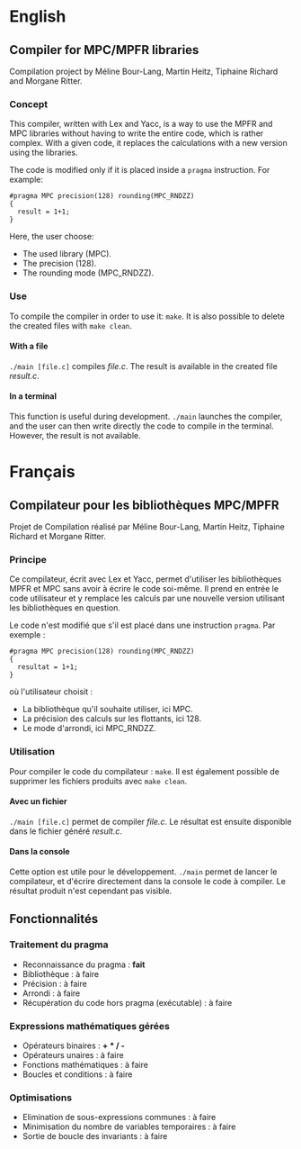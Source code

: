 # English

## Compiler for MPC/MPFR libraries
Compilation project by Méline Bour-Lang, Martin Heitz, Tiphaine Richard and Morgane Ritter.

### Concept

This compiler, written with Lex and Yacc, is a way to use the MPFR and MPC libraries without having to write the entire code, which is rather complex.
With a given code, it replaces the calculations with a new version using the libraries.

The code is modified only if it is placed inside a `pragma` instruction. For example:

```
#pragma MPC precision(128) rounding(MPC_RNDZZ)
{
  result = 1+1;
}
```

Here, the user choose:
- The used library (MPC).
- The precision (128).
- The rounding mode (MPC_RNDZZ).

### Use

To compile the compiler in order to use it: `make`.
It is also possible to delete the created files with `make clean`.

#### With a file

`./main [file.c]` compiles *file.c*. The result is available in the created file *result.c*.

#### In a terminal

This function is useful during development.
`./main` launches the compiler, and the user can then write directly the code to compile in the terminal. However, the result is not available.

# Français

## Compilateur pour les bibliothèques MPC/MPFR
Projet de Compilation réalisé par Méline Bour-Lang, Martin Heitz, Tiphaine Richard et Morgane Ritter.

### Principe

Ce compilateur, écrit avec Lex et Yacc, permet d'utiliser les bibliothèques MPFR et MPC sans avoir à écrire le code soi-même. Il prend en entrée le code utilisateur et y remplace les calculs par une nouvelle version utilisant les bibliothèques en question.

Le code n'est modifié que s'il est placé dans une instruction `pragma`. Par exemple :

```
#pragma MPC precision(128) rounding(MPC_RNDZZ)
{
  resultat = 1+1;
}
```

où l'utilisateur choisit :
- La bibliothèque qu'il souhaite utiliser, ici MPC.
- La précision des calculs sur les flottants, ici 128.
- Le mode d'arrondi, ici MPC_RNDZZ.

### Utilisation

Pour compiler le code du compilateur :
`make`.
Il est également possible de supprimer les fichiers produits avec `make clean`.

#### Avec un fichier

`./main [file.c]` permet de compiler *file.c*. Le résultat est ensuite disponible dans le fichier généré *result.c*.

#### Dans la console

Cette option est utile pour le développement.
`./main` permet de lancer le compilateur, et d'écrire directement dans la console le code à compiler. Le résultat produit n'est cependant pas visible.

## Fonctionnalités

### Traitement du pragma

- Reconnaissance du pragma : **fait**
- Bibliothèque : à faire
- Précision : à faire
- Arrondi : à faire
- Récupération du code hors pragma (exécutable) : à faire

### Expressions mathématiques gérées

- Opérateurs binaires : **+ \* / -**
- Opérateurs unaires : à faire
- Fonctions mathématiques : à faire
- Boucles et conditions : à faire

### Optimisations

- Elimination de sous-expressions communes : à faire
- Minimisation du nombre de variables temporaires : à faire
- Sortie de boucle des invariants : à faire
